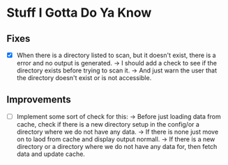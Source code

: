 # Stuff I Gotta Do Ya Know


## Fixes
- [X] When there is a directory listed to scan, but it doesn't exist, there is a error and no output is generated.
  -> I should add a check to see if the directory exists before trying to scan it.
  -> And just warn the user that the directory doesn't exist or is not accessible.

## Improvements
- [ ] Implement some sort of check for this:
  -> Before just loading data from cache, check if there is a new directory setup in the config/or a directory where we do not have any data.
  -> If there is none just move on to laod from cache and display output normall.
    -> If there is a new directory or a directory where we do not have any data for, then fetch data and update cache.